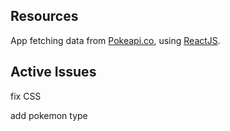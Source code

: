 ## Resources

App fetching data from [Pokeapi.co](https://pokeapi.co/), using [ReactJS](https://reactjs.org/).

## Active Issues


fix CSS

add pokemon type